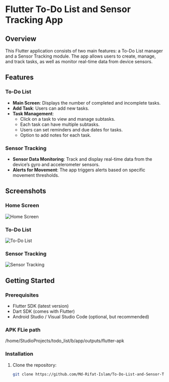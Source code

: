 # Flutter To-Do List and Sensor Tracking App

## Overview
This Flutter application consists of two main features: a To-Do List manager and a Sensor Tracking module. The app allows users to create, manage, and track tasks, as well as monitor real-time data from device sensors.

## Features
### To-Do List
- **Main Screen**: Displays the number of completed and incomplete tasks.
- **Add Task**: Users can add new tasks.
- **Task Management**:
    - Click on a task to view and manage subtasks.
    - Each task can have multiple subtasks.
    - Users can set reminders and due dates for tasks.
    - Option to add notes for each task.

### Sensor Tracking
- **Sensor Data Monitoring**: Track and display real-time data from the device’s gyro and accelerometer sensors.
- **Alerts for Movement**: The app triggers alerts based on specific movement thresholds.

## Screenshots
### Home Screen
![Home Screen](assets/screenshots/home_screen.png)

### To-Do List
![To-Do List](assets/screenshots/todo_list.png)

### Sensor Tracking
![Sensor Tracking](assets/screenshots/sensor.png)

## Getting Started

### Prerequisites
- Flutter SDK (latest version)
- Dart SDK (comes with Flutter)
- Android Studio / Visual Studio Code (optional, but recommended)

### APK FLie path
/home/StudioProjects/todo_list/b/app/outputs/flutter-apk

### Installation
1. Clone the repository:
   ```bash
   git clone https://github.com/Md-Rifat-Islam/To-Do-List-and-Sensor-Tracking-App-Flutter-.git
   
